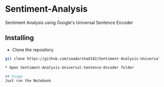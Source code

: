 # Sentiment-Analysis
Sentiment Analysis using  Google's Universal Sentence Encoder

## Installing
* Clone the repository

```bash
git clone https://github.com/saadarshad102/Sentiment-Analysis-Universal-Sentence-Encoder.git

* Open Sentiment-Analysis-Universal-Sentence-Encoder folder

## Usage
Just run the Notebook
